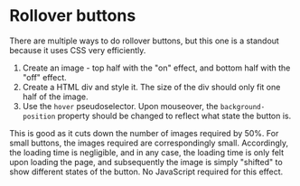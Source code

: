 # Rollover buttons

There are multiple ways to do rollover buttons, but this one is a standout because it uses CSS very efficiently.

1. Create an image - top half with the "on" effect, and bottom half with the "off" effect.
2. Create a HTML div and style it. The size of the div should only fit one half of the image.
3. Use the `hover` pseudoselector. Upon mouseover, the `background-position` property should be changed to reflect what state the button is.

This is good as it cuts down the number of images required by 50%. For small buttons, the images required are correspondingly small. Accordingly, the loading time is negligible, and in any case, the loading time is only felt upon loading the page, and subsequently the image is simply "shifted" to show different states of the button. No JavaScript required for this effect.
